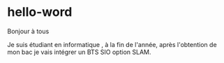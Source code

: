 # hello-word
Bonjour à tous 

Je suis étudiant en informatique , à la fin de l'année, après l'obtention de mon bac je vais intégrer un BTS SIO option SLAM.
